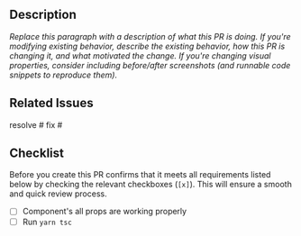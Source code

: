 ## Description

_Replace this paragraph with a description of what this PR is doing. If you're modifying existing behavior, describe the existing behavior, how this PR is changing it, and what motivated the change. If you're changing visual properties, consider including before/after screenshots (and runnable code snippets to reproduce them)._

## Related Issues

resolve #
fix #

## Checklist

Before you create this PR confirms that it meets all requirements listed below by checking the relevant checkboxes (`[x]`). This will ensure a smooth and quick review process.

- [ ] Component's all props are working properly
- [ ] Run `yarn tsc`
